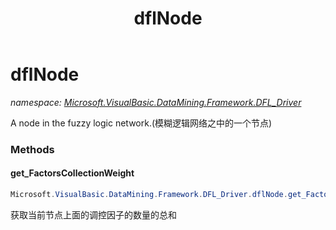 ﻿---
title: dflNode
---

# dflNode
_namespace: [Microsoft.VisualBasic.DataMining.Framework.DFL_Driver](N-Microsoft.VisualBasic.DataMining.Framework.DFL_Driver.html)_

A node in the fuzzy logic network.(模糊逻辑网络之中的一个节点)

### Methods

#### get_FactorsCollectionWeight
```csharp
Microsoft.VisualBasic.DataMining.Framework.DFL_Driver.dflNode.get_FactorsCollectionWeight
```
获取当前节点上面的调控因子的数量的总和




